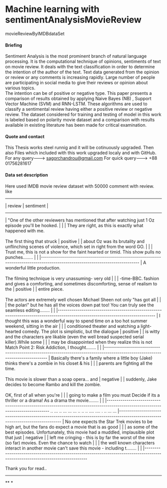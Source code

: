 # Machine learning with sentimentAnalysisMovieReview
movieReviewByIMDBdataSet
#### Briefing #####
Sentiment Analysis is the most prominent branch of natural language processing. 
It is the computational technique of opinions, sentiments of text on movie review. 
It deals with the text classification in order to determine the intention of the author of the text.
Text data generated from the opinion or review or any comments is increasing rapidly. 
Large number of people are participating in social media to give their reviews or opinion about various topics.  
The intention can be of positive or negative type.
This paper presents a comparison of results obtained by applying Naive Bayes (NB) , Support Vector Machine (SVM) and RNN-LSTM. 
These algorithms are used to classify a sentimental review having either a positive review or negative review. 
The dataset considered for training and testing of model in this work is labeled based on polarity movie dataset and
a comparison with results available in existing literature has been made for critical examination.

#### Quote and contact #####
This Thesis works steel runnig and it will be cotinuously upgraded. 
Then also Files which included with this work upgraded localy and with GitHub.
For any query---> sagorchandrou@gmail.com
For quick query---> +88 01756281617


#### Data set description #####
Here used IMDB movie review dataset with 50000 comment with review. like

--------------------------------------------------------------------------------------------------------------------------------
|                                                  review                                              |       sentiment       |
----------------------------------------------------------------------------------------------------- --------------------------
|  "One of the other reviewers has mentioned that after watching just 1 Oz episode you'll be hooked.   |                       |
|  They are right, as this is exactly what happened with me.<br /><br />The first thing that struck    |       positive        |
|  about Oz was its brutality and unflinching scenes of violence, which set in right from the word GO. |                       |
|  Trust me, this is not a show for the faint hearted or timid. This show pulls no punches........     |                       |
|-------------------------------------------------------------------------------------------------------------------------------
|  A wonderful little production. <br /><br />The filming technique is very unassuming- very old       |                       |
|  -time-BBC. fashion and gives a comforting, and sometimes discomforting, sense of realism to the     |       positive        |
|  entire piece. <br /><br />The actors are extremely well chosen  Michael Sheen not only "has got all |                       |
|  the polari" but he has all the voices down pat too! You can truly see the seamless editing........  |                       |
|-------------------------------------------------------------------------------------------------------------------------------
|  I thought this was a wonderful way to spend time on a too hot summer weekend, sitting in the air    |                       |
|  conditioned theater and watching a light-hearted comedy. The plot is simplistic, but the dialogue   |       positive        |
|  is witty and the characters are likable (even the well bread suspected serial killer).While some    |                       |
|   may be disappointed when they realize this is not Match Point 2: Risk Addiction, I thought........ |                       |
|-------------------------------------------------------------------------------------------------------------------------------
|  Basically there's a family where a little boy (Jake) thinks there's a zombie in his closet & his    |                       |
|  parents are fighting all the time.<br /><br />This movie is slower than a soap opera... and         |       negative        |
|  suddenly, Jake decides to become Rambo and kill the zombie.<br /><br />OK, first of all when you're |                       |
|  going to make a film you must Decide if its a thriller or a drama! As a drama the movie........     |                       |
|-------------------------------------------------------------------------------------------------------------------------------
                                                   .. ... .. ... ...
                                                   ... .. .. .. ....
                                                   .... . .. ... ...
|-------------------------------------------------------------------------------------------------------------------------------
|  No one expects the Star Trek movies to be high art, but the fans do expect a movie that is as good  |                       |
|  as some of the best episodes. Unfortunately, this movie had a muddled, implausible plot that just   |       negative        |
|  left me cringing - this is by far the worst of the nine (so far) movies. Even the chance to watch   |                       |
|  the well known characters interact in another movie can't save this movie - including t........     |                       |
|-------------------------------------------------------------------------------------------------------------------------------

Thank you for read..
***
**
*
